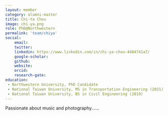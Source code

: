 ```yaml
---
layout: member
category: alumni-master
title: Chi-Ya Chou
image: chi-ya.png
role: PhD@Northwestern
permalink: 'team/chiya'
social:
    email:
    twitter: 
    linkedin: https://www.linkedin.com/in/chi-ya-chou-4484741a7/
    google-scholar: 
    github: 
    website: 
    orcid: 
    research-gate: 
education:
 - Northwestern University, PhD Candidate
 - National Taiwan University, MS in Transportation Engineering (2021)
 - National Taiwan University, BS in Civil Engineering (2019)
---
```


Passionate about music and photography......
